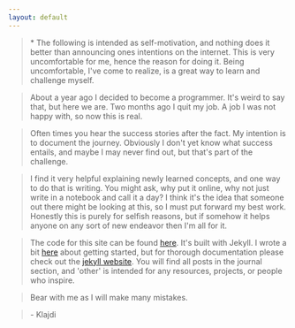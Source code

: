 ```yaml
---
layout: default
---
```


> \* The following is intended as self-motivation, and nothing does it better than announcing ones intentions on the internet. This is very uncomfortable for me, hence the reason for doing it. Being uncomfortable, I've come to realize, is a great way to learn and challenge myself.

> About a year ago I decided to become a programmer. It's weird to say that, but here we are. Two months ago I quit my job. A job I was not happy with, so now this is real.

> Often times you hear the success stories after the fact. My intention is to document the journey. Obviously I don't yet know what success entails, and maybe I may never find out, but that's part of the challenge.

> I find it very helpful explaining newly learned concepts, and one way to do that is writing. You might ask, why put it online, why not just write in a notebook and call it a day? I think it's the idea that someone out there might be looking at this, so I must put forward my best work. Honestly this is purely for selfish reasons, but if somehow it helps anyone on any sort of new endeavor then I'm all for it.

> The code for this site can be found [here](https://github.com/kbejko/kbejko.github.io). It's built with Jekyll. I wrote a bit [here](http://localhost:4000/jekyll/update/2015/09/05/how-to-get-started-with-jekyll.html) about getting started, but for thorough documentation please check out the [jekyll website](https://jekyllrb.com/). You will find all posts in the journal section, and 'other' is intended for any resources, projects, or people who inspire.

> Bear with me as I will make many mistakes.

> \- Klajdi
